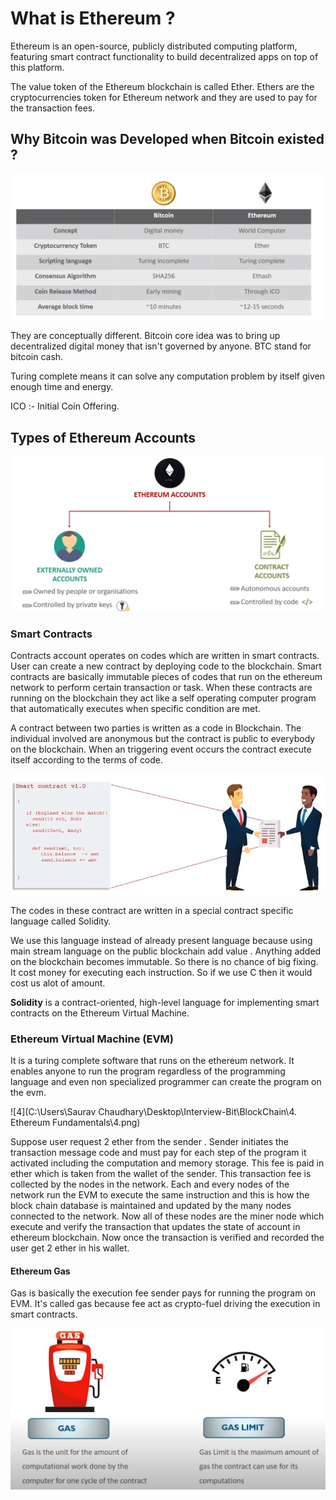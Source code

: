# What is Ethereum ?

Ethereum is an open-source, publicly distributed computing platform, featuring smart contract functionality to build decentralized apps on top of this platform.

The value token of the Ethereum blockchain is called Ether. Ethers are the cryptocurrencies token for Ethereum network and they are used to pay for the transaction fees. 

## Why Bitcoin was Developed when Bitcoin existed ?

![1](1.png)

They are conceptually different. Bitcoin core idea was to bring up decentralized digital money that isn't governed by anyone. BTC stand for bitcoin cash. 

Turing complete means it can solve any computation problem by itself given enough time and energy.

ICO :- Initial Coin Offering.

## Types of Ethereum Accounts

![2](2.png)

### Smart Contracts

Contracts account operates on codes which are written in smart contracts. User can create a new contract by deploying code to the blockchain. Smart contracts are basically immutable pieces of codes that run on the ethereum network to perform certain transaction or task. When these contracts are running on the blockchain they act like a self operating computer program that automatically executes when specific condition are met.

A contract between two parties is written as a code in Blockchain. The individual involved are anonymous but the contract is public to everybody on the blockchain. When an triggering event occurs the contract execute itself according to the terms of code.

![3](3.png)

The codes in these contract are written in a special contract specific language called Solidity.

We use this language instead of already present language because using main stream language on the public blockchain add value . Anything added on the blockchain becomes immutable. So there is no chance of big fixing. It cost money for executing each instruction. So if we use C then it would cost us alot of amount.

**Solidity** is a contract-oriented, high-level language for implementing smart contracts on the Ethereum Virtual Machine.

### Ethereum Virtual Machine (EVM)

It is a turing complete software that runs on the ethereum network. It enables anyone to run the program regardless of the programming language and even non specialized programmer can create the program on the evm. 

![4](C:\Users\Saurav Chaudhary\Desktop\Interview-Bit\BlockChain\4. Ethereum Fundamentals\4.png)

Suppose user request 2 ether from the sender . Sender initiates the transaction message code and must pay for each step of the program it activated including the computation and memory storage. This fee is paid in ether which is taken from the wallet of the sender. This transaction fee is collected by the nodes in the network. Each and every nodes of the network run the EVM to execute the same instruction and this is how the block chain database is maintained and updated by the many nodes connected to the network. Now all of these nodes are the miner node which execute and verify the transaction that updates the state of account in ethereum blockchain. Now once the transaction is verified and recorded the user get 2 ether in his wallet.

#### Ethereum Gas

Gas is basically the execution fee sender pays for running the program on EVM. It's called gas because fee act as crypto-fuel driving the execution in smart contracts.

![5](5.png)